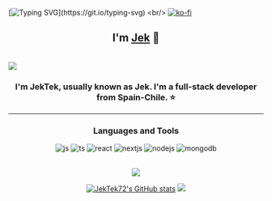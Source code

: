 [![Typing SVG](https://readme-typing-svg.herokuapp.com?font=Roboto+Slab&weight=900&size=50&letterSpacing=initial&pause=1015&color=4E5BF7&vCenter=true&width=435&lines=Hello+There!)](https://git.io/typing-svg) <br/>
[![ko-fi](https://ko-fi.com/img/githubbutton_sm.svg)](https://ko-fi.com/jektek)
<h2 align="center">I'm <a href="/">Jek</a> 👋 </h2> <br/>
<a href="https://discord.com/users/803753624098439168"  align="left">
    <img src="https://lanyard.cnrad.dev/api/803753624098439168?bg=00000&borderRadius=10px&idleMessage=Just%20existing&theme=dark&showDisplayName=true&hideDecoration=false&animatedDecoration=false">
</a>
<h3 align="center">I'm JekTek, usually known as Jek. I'm a full-stack developer from Spain-Chile. ⭐</h3>
<hr/>
<div align="center">
<h3>Languages and Tools</h3>
<img alt="js" src="https://img.shields.io/badge/JavaScript-323330?style=for-the-badge&logo=javascript&logoColor=F7DF1E" />
<img alt="ts" src="https://img.shields.io/badge/TypeScript-007ACC?style=for-the-badge&logo=typescript&logoColor=white" />
<img alt="react" src="https://img.shields.io/badge/React-20232A?style=for-the-badge&logo=react&logoColor=61DAFB" />
<img alt="nextjs" src="https://img.shields.io/badge/next%20js-000000?style=for-the-badge&logo=nextdotjs&logoColor=white" />
<img alt="nodejs" src="https://img.shields.io/badge/Node%20js-339933?style=for-the-badge&logo=nodedotjs&logoColor=white" />
<img alt="mongodb" src="https://img.shields.io/badge/MongoDB-4EA94B?style=for-the-badge&logo=mongodb&logoColor=white" />
</div>
<br/>
<p align="center">
  <a href="http://www.github.com/JekTek72"><img src="https://github-readme-stats.vercel.app/api/top-langs/?username=JekTek72&layout=compact&title_color=0891b2&text_color=ffffff&icon_color=0891b2&bg_color=1c1917&hide_border=true" /></a>
</p>
<p align="center">
  <a href="http://www.github.com/JekTek72"><img src="https://github-readme-stats.vercel.app/api?username=JekTek72&show_icons=true&hide=&count_private=true&title_color=0891b2&text_color=ffffff&icon_color=0891b2&bg_color=1c1917&hide_border=true&show_icons=true" alt="JekTek72's GitHub stats" /></a>
  <a href="http://www.github.com/JekTek72"><img src="https://github-readme-streak-stats.herokuapp.com/?user=JekTek72&stroke=ffffff&background=1c1917&ring=0891b2&fire=0891b2&currStreakNum=ffffff&currStreakLabel=0891b2&sideNums=ffffff&sideLabels=ffffff&dates=ffffff&hide_border=true" /></a>
</p>
